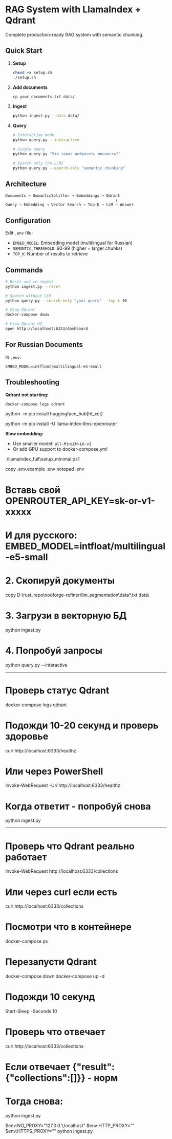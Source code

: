 # RAG System with LlamaIndex + Qdrant

Complete production-ready RAG system with semantic chunking.

## Quick Start

1. **Setup**
   ```bash
   chmod +x setup.sh
   ./setup.sh
   ```

2. **Add documents**
   ```bash
   cp your_documents.txt data/
   ```

3. **Ingest**
   ```bash
   python ingest.py --data data/
   ```

4. **Query**
   ```bash
   # Interactive mode
   python query.py --interactive
   
   # Single query
   python query.py "Что такое нейросеть личность?"
   
   # Search only (no LLM)
   python query.py --search-only "semantic chunking"
   ```

## Architecture

```
Documents → SemanticSplitter → Embeddings → Qdrant
                                                ↓
Query → Embedding → Vector Search → Top-K → LLM → Answer
```

## Configuration

Edit `.env` file:
- `EMBED_MODEL`: Embedding model (multilingual for Russian)
- `SEMANTIC_THRESHOLD`: 90-99 (higher = larger chunks)
- `TOP_K`: Number of results to retrieve

## Commands

```bash
# Reset and re-ingest
python ingest.py --reset

# Search without LLM
python query.py --search-only "your query" --top-k 10

# Stop Qdrant
docker-compose down

# View Qdrant UI
open http://localhost:6333/dashboard
```

## For Russian Documents

In `.env`:
```
EMBED_MODEL=intfloat/multilingual-e5-small
```

## Troubleshooting

**Qdrant not starting:**
```bash
docker-compose logs qdrant
```


python -m pip install huggingface_hub[hf_xet]

python -m pip install -U llama-index-llms-openrouter

**Slow embedding:**
- Use smaller model: `all-MiniLM-L6-v2`
- Or add GPU support to docker-compose.yml


.\llamaindex_full\setup_minimal.ps1


copy .env.example .env
notepad .env
# Вставь свой OPENROUTER_API_KEY=sk-or-v1-xxxxx
# И для русского: EMBED_MODEL=intfloat/multilingual-e5-small

# 2. Скопируй документы
copy D:\rust_repo\nooforge-refiner\llm_segmentation\data\*.txt data\

# 3. Загрузи в векторную БД
python ingest.py

# 4. Попробуй запросы
python query.py --interactive


----

# Проверь статус Qdrant
docker-compose logs qdrant

# Подожди 10-20 секунд и проверь здоровье
curl http://localhost:6333/healthz

# Или через PowerShell
Invoke-WebRequest -Uri http://localhost:6333/healthz

# Когда ответит - попробуй снова
python ingest.py

---------

# Проверь что Qdrant реально работает
Invoke-WebRequest http://localhost:6333/collections

# Или через curl если есть
curl http://localhost:6333/collections

# Посмотри что в контейнере
docker-compose ps

# Перезапусти Qdrant
docker-compose down
docker-compose up -d

# Подожди 10 секунд
Start-Sleep -Seconds 10

# Проверь что отвечает
curl http://localhost:6333/collections

# Если отвечает {"result":{"collections":[]}} - норм
# Тогда снова:
python ingest.py


$env:NO_PROXY="127.0.0.1,localhost"
$env:HTTP_PROXY=""
$env:HTTPS_PROXY=""
python ingest.py